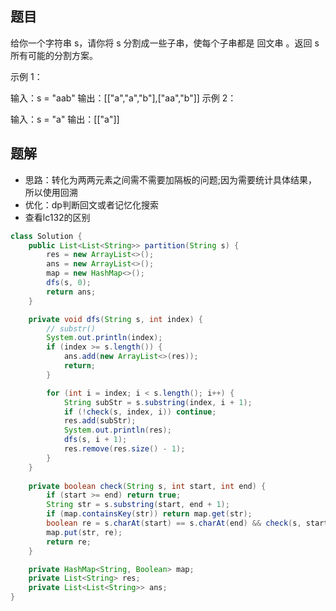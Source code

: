 ## 题目
给你一个字符串 s，请你将 s 分割成一些子串，使每个子串都是
回文串
。返回 s 所有可能的分割方案。



示例 1：

输入：s = "aab"
输出：[["a","a","b"],["aa","b"]]
示例 2：

输入：s = "a"
输出：[["a"]]


## 题解

+ 思路：转化为两两元素之间需不需要加隔板的问题;因为需要统计具体结果，所以使用回溯
+ 优化：dp判断回文或者记忆化搜索
+ 查看lc132的区别

```java
class Solution {
    public List<List<String>> partition(String s) {
        res = new ArrayList<>();
        ans = new ArrayList<>();
        map = new HashMap<>();
        dfs(s, 0);
        return ans;
    }

    private void dfs(String s, int index) {
        // substr()
        System.out.println(index);
        if (index >= s.length()) {
            ans.add(new ArrayList<>(res));
            return;
        }

        for (int i = index; i < s.length(); i++) {
            String subStr = s.substring(index, i + 1);
            if (!check(s, index, i)) continue;
            res.add(subStr);
            System.out.println(res);
            dfs(s, i + 1);
            res.remove(res.size() - 1);
        }
    }
    
    private boolean check(String s, int start, int end) {
        if (start >= end) return true;
        String str = s.substring(start, end + 1);
        if (map.containsKey(str)) return map.get(str);
        boolean re = s.charAt(start) == s.charAt(end) && check(s, start + 1, end - 1);
        map.put(str, re);
        return re;
    }

    private HashMap<String, Boolean> map;
    private List<String> res;
    private List<List<String>> ans;
}
```

